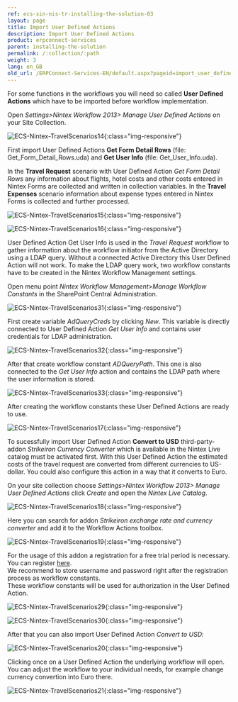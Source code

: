 ```yaml
---
ref: ecs-sin-nis-tr-installing-the-solution-03
layout: page
title: Import User Defined Actions
description: Import User Defined Actions
product: erpconnect-services
parent: installing-the-solution
permalink: /:collection/:path
weight: 3
lang: en_GB
old_url: /ERPConnect-Services-EN/default.aspx?pageid=import_user_defined_actions
---
```


For some functions in the workflows you will need so called **User Defined Actions** which have to be imported before workflow implementation. 

Open *Settings>Nintex Workflow 2013> Manage User Defined Actions* on your Site Collection. 

![ECS-Nintex-TravelScenarios14](/img/content/ECS-Nintex-TravelScenarios14.png){:class="img-responsive"}

First import User Defined Actions **Get Form Detail Rows** (file: Get_Form_Detail_Rows.uda) and **Get User Info** (file: Get_User_Info.uda). 

In the **Travel Request** scenario with User Defined Action *Get Form Detail Rows* any information about flights, hotel costs and other costs entered in Nintex Forms are collected and written in collection variables. In the **Travel Expenses** scenario information about expense types entered in Nintex Forms is collected and further processed. 


![ECS-Nintex-TravelScenarios15](/img/content/ECS-Nintex-TravelScenarios15.png){:class="img-responsive"}

![ECS-Nintex-TravelScenarios16](/img/content/ECS-Nintex-TravelScenarios16.png){:class="img-responsive"}

User Defined Action Get User Info is used in the *Travel Request* workflow to gather information about the workflow initiator from the Active Directory using a LDAP query. Without a connected Active Directory this User Defined Action will not work. To make the LDAP query work, two workflow constants have to be created in the Nintex Workflow Management settings.

Open menu point *Nintex Workflow Management>Manage Workflow Constants* in the SharePoint Central Administration.

![ECS-Nintex-TravelScenarios31](/img/content/ECS-Nintex-TravelScenarios31.png){:class="img-responsive"}

First create variable *AdQueryCreds* by clicking *New*. This variable is directly connected to User Defined Action *Get User Info* and contains user credentials for LDAP administration. 

![ECS-Nintex-TravelScenarios32](/img/content/ECS-Nintex-TravelScenarios32.png){:class="img-responsive"}

After that create workflow constant *ADQueryPath*. This one is also connected to the *Get User Info* action and contains the LDAP path where the user information is stored. 

![ECS-Nintex-TravelScenarios33](/img/content/ECS-Nintex-TravelScenarios33.png){:class="img-responsive"}

After creating the workflow constants these User Defined Actions are ready to use. 

![ECS-Nintex-TravelScenarios17](/img/content/ECS-Nintex-TravelScenarios17.png){:class="img-responsive"}

To sucessfully import User Defined Action **Convert to USD** third-party-addon *Strikeiron Currency Converter* which is available in the Nintex Live catalog must be activated first. 
With this User Defined Action the estimated costs of the travel request are converted from different currencies to US-dollar. You could also configure this action in a way that it converts to Euro.   

On your site collection choose *Settings>Nintex Workflow 2013> Manage User Defined Actions* click *Create* and open the *Nintex Live Catalog*.

![ECS-Nintex-TravelScenarios18](/img/content/ECS-Nintex-TravelScenarios18.png){:class="img-responsive"}

Here you can search for addon *Strikeiron exchange rate and currency converter* and add it to the Workflow Actions toolbox. 

![ECS-Nintex-TravelScenarios19](/img/content/ECS-Nintex-TravelScenarios19.png){:class="img-responsive"}

For the usage of this addon a registration for a free trial period is necessary. You can register [here](https://now.informatica.com/en_daas-other-free-trial-6). <br>
We recommend to store username and password right after the registration process as workflow constants. <br>
These workflow constants will be used for authorization in the User Defined Action. 

![ECS-Nintex-TravelScenarios29](/img/content/ECS-Nintex-TravelScenarios29.png){:class="img-responsive"}

![ECS-Nintex-TravelScenarios30](/img/content/ECS-Nintex-TravelScenarios30.png){:class="img-responsive"}

After that you can also import User Defined Action *Convert to USD*:

![ECS-Nintex-TravelScenarios20](/img/content/ECS-Nintex-TravelScenarios20.png){:class="img-responsive"}

Clicking once on a User Defined Action the underlying workflow will open. You can adjust the workflow to your individual needs, for example change currency convertion into Euro there. 

![ECS-Nintex-TravelScenarios21](/img/content/ECS-Nintex-TravelScenarios21.png){:class="img-responsive"}